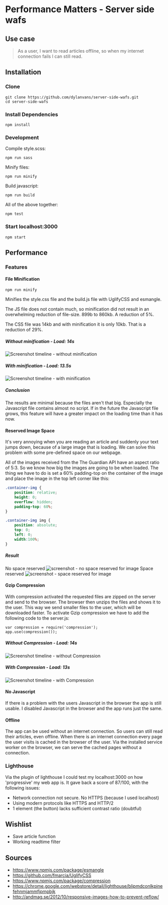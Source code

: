 # Performance Matters - Server side wafs
## Use case
> As a user, I want to read articles offline, so when my internet connection fails I can still read.

## Installation
### Clone
```
git clone https://github.com/dylanvans/server-side-wafs.git
cd server-side-wafs
```
### Install Dependencies
```
npm install
```
### Development
Compile style.scss:
```
npm run sass
```
Minify files:
```
npm run minify
```
Build javascript:
```
npm run build
```
All of the above together:
```
npm test
```

### Start localhost:3000
```
npm start
```

## Performance
### Features
#### File Minification 
```
npm run minify
```
Minifies the style.css file and the build.js file with UglifyCSS and esmangle.

The JS file does not contain much, so minification did not result in an overwhelming reduction of file-size. 899b to 860kb. A reduction of 5%.

The CSS file was 14kb and with minification it is only 10kb. That is a reduction of 29%.

##### Without minification - Load: 14s
![Screenshot timeline - without minification](https://github.com/dylanvans/server-side-wafs/blob/dev/readme-img/normal.png)
##### With minification - Load: 13.5s
![Screenshot timeline - with minification](https://github.com/dylanvans/server-side-wafs/blob/dev/readme-img/minify.png)

##### Conclusion
The results are minimal because the files aren't that big. Especially the Javascript file contains almost no script. If in the future the Javascript file grows, this feature will have a greater impact on the loading time than it has now.

#### Reserved Image Space
It's very annoying when you are reading an article and suddenly your text jumps down, because of a large image that is loading. We can solve this problem with some pre-defined space on our webpage.

All of the images received from the The Guardian API have an aspect ratio of 5:3. So we know how big the images are going to be when loaded. The thing we have to do is set a 60% padding-top on the container of the image and place the image in the top left corner like this:

``` css
.container-img {
	position: relative;
	height: 0;
	overflow: hidden;
	padding-top: 60%;
}

.container-img img {
	position: absolute;
	top: 0;
	left: 0;
	width:100%;
}
```
##### Result
No space reserved
![screenshot - no space reserved for image](https://github.com/dylanvans/server-side-wafs/blob/dev/readme-img/no-space-reserved.png)
Space reserved
![screenshot - space reserved for image](https://github.com/dylanvans/server-side-wafs/blob/dev/readme-img/space-reserved.png)

#### Gzip Compression
With compression activated the requested files are zipped on the server and send to the browser. The browser then unzips the files and shows it to the user. This way we send smaller files to the user, which will be downloaded faster. To activate Gzip compression we have to add the following code to the server.js:
```
var compression = require('compression');
app.use(compression());
```

##### Without Compression - Load: 14s
![Screenshot timeline - without Compression](https://github.com/dylanvans/server-side-wafs/blob/dev/readme-img/normal.png)
##### With Compression - Load: 13s
![Screenshot timeline - with Compression](https://github.com/dylanvans/server-side-wafs/blob/dev/readme-img/minify.png)

#### No Javascript
If there is a problem with the users Javascript in the browser the app is still usable. I disabled Javascript in the browser and the app runs just the same.

#### Offline
The app can be used without an internet connection. So users can still read their articles, even offline. When there is an internet connection every page the user visits is cached in the browser of the user. Via the installed service worker on the browser, we can serve the cached pages without a connection.

### Lighthouse
Via the plugin of lighthouse I could test my localhost:3000 on how 'progressive' my web app is. It gave back a score of 87/100, with the following issues:
- Network connection not secure. No HTTPS (because I used localhost)
- Using modern protocols like HTTPS and HTTP/2
- 1 element (the button) lacks sufficient contrast ratio (doubtful)

## Wishlist
- Save article function
- Working readtime filter

## Sources
- https://www.npmjs.com/package/esmangle
- https://github.com/fmarcia/UglifyCSS
- https://www.npmjs.com/package/compression
- https://chrome.google.com/webstore/detail/lighthouse/blipmdconlkpinefehnmjammfjpmpbjk
- http://andmag.se/2012/10/responsive-images-how-to-prevent-reflow/